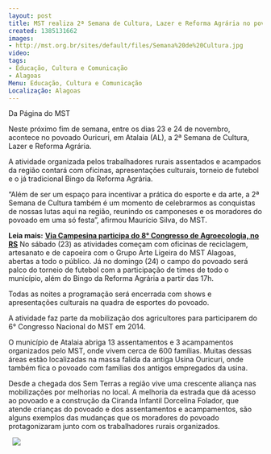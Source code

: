 ```yaml
---
layout: post
title: MST realiza 2ª Semana de Cultura, Lazer e Reforma Agrária no povoado Ouricuri
created: 1385131662
images:
- http://mst.org.br/sites/default/files/Semana%20de%20Cultura.jpg
video: 
tags:
- Educação, Cultura e Comunicação
- Alagoas
Menu: Educação, Cultura e Comunicação
Localização: Alagoas
---
```



Da Página do MST 

Neste próximo fim de semana, entre os dias 23 e 24 de novembro, acontece no povoado Ouricuri, em Atalaia (AL), a 2ª Semana de Cultura, Lazer e Reforma Agrária. 

A atividade organizada pelos trabalhadores rurais assentados e acampados da região contará com oficinas, apresentações culturais, torneio de futebol e o já tradicional Bingo da Reforma Agrária. 

“Além de ser um espaço para incentivar a prática do esporte e da arte, a 2ª Semana de Cultura também é um momento de celebrarmos as conquistas de nossas lutas aqui na região, reunindo os camponeses e os moradores do povoado em uma só festa”, afirmou Maurício Silva, do MST.


**Leia mais:**
[**Via Campesina participa do 8° Congresso de Agroecologia, no RS**](http://www.mst.org.br/node/15476)
No sábado (23) as atividades começam com oficinas de reciclagem, artesanato e de capoeira com o Grupo Arte Ligeira do MST Alagoas, abertas a todo o público. Já no domingo (24) o campo do povoado será palco do torneio de futebol com a participação de times de todo o município, além do Bingo da Reforma Agrária a partir das 17h.  

Todas as noites a programação será encerrada com shows e apresentações culturais na quadra de esportes do povoado. 

A atividade faz parte da mobilização dos agricultores para participarem do 6° Congresso Nacional do MST em 2014. 

O município de Atalaia abriga 13 assentamentos e 3 acampamentos organizados pelo MST, onde vivem cerca de 600 famílias. Muitas dessas áreas estão localizadas na massa falida da antiga Usina Ouricuri, onde também fica o povoado com famílias dos antigos empregados da usina. 

Desde a chegada dos Sem Terras a região vive uma crescente aliança nas mobilizações por melhorias no local. A melhoria da estrada que dá acesso ao povoado e a construção da Ciranda Infantil Dorcelina Folador, que atende crianças do povoado e dos assentamentos e acampamentos, são alguns exemplos das mudanças que os moradores do povoado protagonizaram junto com os trabalhadores rurais organizados.


 
![](http://mst.org.br/sites/default/files/Semana%20de%20Cultura.jpg)
